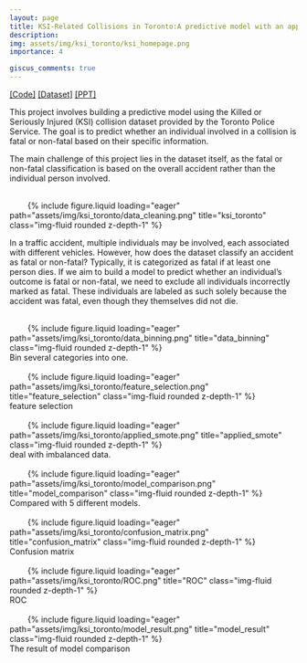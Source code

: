 ```yaml
---
layout: page
title: KSI-Related Collisions in Toronto:A predictive model with an app
description: 
img: assets/img/ksi_toronto/ksi_homepage.png
importance: 4

giscus_comments: true
---
```


[[Code]](https://howardzhan2025.top/assets/html/group_project_Huaye-final_code.html) [[Dataset]](https://data.torontopolice.on.ca/datasets/0a1ee9d9436546dcbdc0ee9301e45e83_0/explore) [[PPT]](https://howardzhan2025.top/assets/pdf/predictive_model_with_an_app.pdf)

This project involves building a predictive model using the Killed or Seriously Injured (KSI) collision dataset provided by the Toronto Police Service. The goal is to predict whether an individual involved in a collision is fatal or non-fatal based on their specific information.

The main challenge of this project lies in the dataset itself, as the fatal or non-fatal classification is based on the overall accident rather than the individual person involved.

<div class="row justify-content-sm-center">
    <div class="col-sm mt-3 mt-md-0">
        {% include figure.liquid loading="eager" path="assets/img/ksi_toronto/data_cleaning.png" title="ksi_toronto" class="img-fluid rounded z-depth-1" %}
    </div>
</div>

In a traffic accident, multiple individuals may be involved, each associated with different vehicles. However, how does the dataset classify an accident as fatal or non-fatal? Typically, it is categorized as fatal if at least one person dies. If we aim to build a model to predict whether an individual’s outcome is fatal or non-fatal, we need to exclude all individuals incorrectly marked as fatal. These individuals are labeled as such solely because the accident was fatal, even though they themselves did not die.

<div class="row justify-content-sm-center">
    <div class="col-sm mt-3 mt-md-0">
        {% include figure.liquid loading="eager" path="assets/img/ksi_toronto/data_binning.png" title="data_binning" class="img-fluid rounded z-depth-1" %}
    </div>
</div>
<div class="caption">
    Bin several categories into one.
</div>

<div class="row justify-content-sm-center">
    <div class="col-sm mt-3 mt-md-0">
        {% include figure.liquid loading="eager" path="assets/img/ksi_toronto/feature_selection.png" title="feature_selection" class="img-fluid rounded z-depth-1" %}
    </div>
</div>
<div class="caption">
    feature selection
</div>

<div class="row justify-content-sm-center">
    <div class="col-sm mt-3 mt-md-0">
        {% include figure.liquid loading="eager" path="assets/img/ksi_toronto/applied_smote.png" title="applied_smote" class="img-fluid rounded z-depth-1" %}
    </div>
</div>
<div class="caption">
    deal with imbalanced data.
</div>

<div class="row justify-content-sm-center">
    <div class="col-sm mt-3 mt-md-0">
        {% include figure.liquid loading="eager" path="assets/img/ksi_toronto/model_comparison.png" title="model_comparison" class="img-fluid rounded z-depth-1" %}
    </div>
</div>
<div class="caption">
    Compared with 5 different models.
</div>

<div class="row justify-content-sm-center">
    <div class="col-sm mt-3 mt-md-0">
        {% include figure.liquid loading="eager" path="assets/img/ksi_toronto/confusion_matrix.png" title="confusion_matrix" class="img-fluid rounded z-depth-1" %}
    </div>
</div>
<div class="caption">
    Confusion matrix
</div>

<div class="row justify-content-sm-center">
    <div class="col-sm mt-3 mt-md-0">
        {% include figure.liquid loading="eager" path="assets/img/ksi_toronto/ROC.png" title="ROC" class="img-fluid rounded z-depth-1" %}
    </div>
</div>
<div class="caption">
    ROC
</div>

<div class="row justify-content-sm-center">
    <div class="col-sm mt-3 mt-md-0">
        {% include figure.liquid loading="eager" path="assets/img/ksi_toronto/model_result.png" title="model_result" class="img-fluid rounded z-depth-1" %}
    </div>
</div>
<div class="caption">
    The result of model comparison
</div>